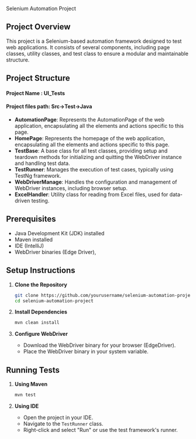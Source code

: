  Selenium Automation Project

## Project Overview
This project is a Selenium-based automation framework designed to test web applications. It consists of several components, including page classes, utility classes, and test class to ensure a modular and maintainable structure.

## Project Structure

#### Project Name : UI_Tests

#### Project files path: Src->Test->Java

- **AutomationPage**: Represents the AutomationPage of the web application, encapsulating all the elements and actions specific to this page.
- **HomePage**: Represents the homepage of the web application, encapsulating all the elements and actions specific to this page.
- **TestBase**: A base class for all test classes, providing setup and teardown methods for initializing and quitting the WebDriver instance and handling test data.
- **TestRunner**: Manages the execution of test cases, typically using TestNg framework.
- **WebDriverManage**: Handles the configuration and management of WebDriver instances, including browser setup.
- **ExcelHandler**: Utility class for reading from Excel files, used for data-driven testing.

## Prerequisites
- Java Development Kit (JDK) installed
- Maven installed
- IDE (IntelliJ)
- WebDriver binaries (Edge Driver), 

## Setup Instructions

1. **Clone the Repository**
    ```sh
    git clone https://github.com/yourusername/selenium-automation-project.git
    cd selenium-automation-project
    ```

2. **Install Dependencies**
    ```sh
    mvn clean install
    ```

3. **Configure WebDriver**
    - Download the WebDriver binary for your browser (EdgeDriver).
    - Place the WebDriver binary in your system variable.



## Running Tests

1. **Using Maven**
    ```sh
    mvn test
    ```

2. **Using IDE**
    - Open the project in your IDE.
    - Navigate to the `TestRunner` class.
    - Right-click and select "Run" or use the test framework's runner.





